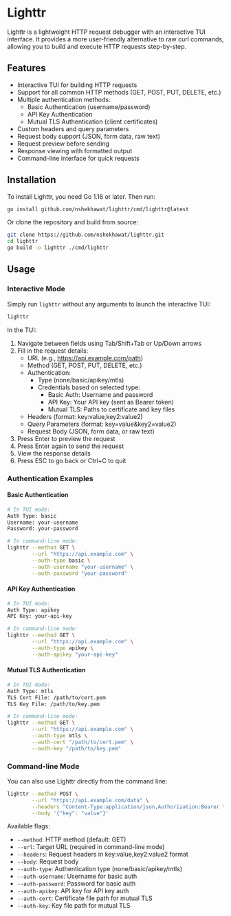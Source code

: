 # Lighttr

Lighttr is a lightweight HTTP request debugger with an interactive TUI interface. It provides a more user-friendly alternative to raw curl commands, allowing you to build and execute HTTP requests step-by-step.

## Features

- Interactive TUI for building HTTP requests
- Support for all common HTTP methods (GET, POST, PUT, DELETE, etc.)
- Multiple authentication methods:
  - Basic Authentication (username/password)
  - API Key Authentication
  - Mutual TLS Authentication (client certificates)
- Custom headers and query parameters
- Request body support (JSON, form data, raw text)
- Request preview before sending
- Response viewing with formatted output
- Command-line interface for quick requests

## Installation

To install Lighttr, you need Go 1.16 or later. Then run:

```bash
go install github.com/nshekhawat/lighttr/cmd/lighttr@latest
```

Or clone the repository and build from source:

```bash
git clone https://github.com/nshekhawat/lighttr.git
cd lighttr
go build -o lighttr ./cmd/lighttr
```

## Usage

### Interactive Mode

Simply run `lighttr` without any arguments to launch the interactive TUI:

```bash
lighttr
```

In the TUI:
1. Navigate between fields using Tab/Shift+Tab or Up/Down arrows
2. Fill in the request details:
   - URL (e.g., https://api.example.com/path)
   - Method (GET, POST, PUT, DELETE, etc.)
   - Authentication:
     - Type (none/basic/apikey/mtls)
     - Credentials based on selected type:
       - Basic Auth: Username and password
       - API Key: Your API key (sent as Bearer token)
       - Mutual TLS: Paths to certificate and key files
   - Headers (format: key:value,key2:value2)
   - Query Parameters (format: key=value&key2=value2)
   - Request Body (JSON, form data, or raw text)
3. Press Enter to preview the request
4. Press Enter again to send the request
5. View the response details
6. Press ESC to go back or Ctrl+C to quit

### Authentication Examples

#### Basic Authentication
```bash
# In TUI mode:
Auth Type: basic
Username: your-username
Password: your-password

# In command-line mode:
lighttr --method GET \
        --url "https://api.example.com" \
        --auth-type basic \
        --auth-username "your-username" \
        --auth-password "your-password"
```

#### API Key Authentication
```bash
# In TUI mode:
Auth Type: apikey
API Key: your-api-key

# In command-line mode:
lighttr --method GET \
        --url "https://api.example.com" \
        --auth-type apikey \
        --auth-apikey "your-api-key"
```

#### Mutual TLS Authentication
```bash
# In TUI mode:
Auth Type: mtls
TLS Cert File: /path/to/cert.pem
TLS Key File: /path/to/key.pem

# In command-line mode:
lighttr --method GET \
        --url "https://api.example.com" \
        --auth-type mtls \
        --auth-cert "/path/to/cert.pem" \
        --auth-key "/path/to/key.pem"
```

### Command-line Mode

You can also use Lighttr directly from the command line:

```bash
lighttr --method POST \
        --url "https://api.example.com/data" \
        --headers "Content-Type:application/json,Authorization:Bearer token" \
        --body '{"key": "value"}'
```

Available flags:
- `--method`: HTTP method (default: GET)
- `--url`: Target URL (required in command-line mode)
- `--headers`: Request headers in key:value,key2:value2 format
- `--body`: Request body
- `--auth-type`: Authentication type (none/basic/apikey/mtls)
- `--auth-username`: Username for basic auth
- `--auth-password`: Password for basic auth
- `--auth-apikey`: API key for API key auth
- `--auth-cert`: Certificate file path for mutual TLS
- `--auth-key`: Key file path for mutual TLS